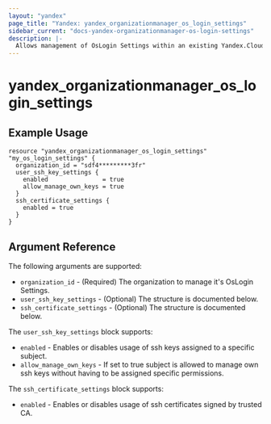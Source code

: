```yaml
---
layout: "yandex"
page_title: "Yandex: yandex_organizationmanager_os_login_settings"
sidebar_current: "docs-yandex-organizationmanager-os-login-settings"
description: |-
  Allows management of OsLogin Settings within an existing Yandex.Cloud Organization.
---
```


# yandex\_organizationmanager\_os\_login\_settings

## Example Usage

```hcl
resource "yandex_organizationmanager_os_login_settings" "my_os_login_settings" {
  organization_id = "sdf4*********3fr"
  user_ssh_key_settings {
    enabled               = true
    allow_manage_own_keys = true
  }
  ssh_certificate_settings {
    enabled = true
  }
}
```

## Argument Reference

The following arguments are supported:

* `organization_id` - (Required) The organization to manage it's OsLogin Settings.
* `user_ssh_key_settings` - (Optional) The structure is documented below.
* `ssh_certificate_settings` - (Optional) The structure is documented below.

The `user_ssh_key_settings` block supports:
* `enabled` - Enables or disables usage of ssh keys assigned to a specific subject.
* `allow_manage_own_keys` - If set to true subject is allowed to manage own ssh keys without having to be assigned specific permissions.

The `ssh_certificate_settings` block supports:
* `enabled` - Enables or disables usage of ssh certificates signed by trusted CA.

